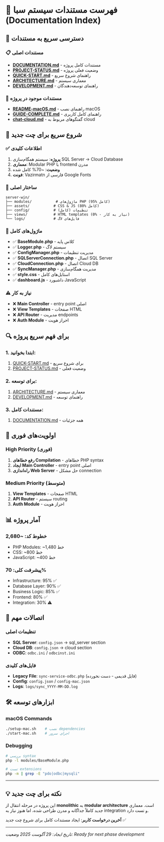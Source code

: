 # 📖 فهرست مستندات سیستم سبا (Documentation Index)

## 🎯 دسترسی سریع به مستندات

### 📋 مستندات اصلی
- **[DOCUMENTATION.md](./DOCUMENTATION.md)** - مستندات کامل پروژه
- **[PROJECT-STATUS.md](./PROJECT-STATUS.md)** - وضعیت فعلی پروژه
- **[QUICK-START.md](./QUICK-START.md)** - راهنمای شروع سریع
- **[ARCHITECTURE.md](./ARCHITECTURE.md)** - معماری سیستم
- **[DEVELOPMENT.md](./DEVELOPMENT.md)** - راهنمای توسعه‌دهندگان

### 📁 مستندات موجود در پروژه
- **[README-macOS.md](./README-macOS.md)** - راهنمای نصب macOS
- **[GUIDE-COMPLETE.md](./GUIDE-COMPLETE.md)** - راهنمای کامل کاربری
- **[chat-cloud.md](./chat-cloud.md)** - گفتگوهای مربوط به cloud

## 🚀 شروع سریع برای چت جدید

### ✅ اطلاعات کلیدی
1. **پروژه**: سیستم همگام‌سازی SQL Server → Cloud Database
2. **معماری**: Modular PHP با frontend مدرن
3. **وضعیت**: ~70% کامل شده
4. **فونت**: Vazirmatn فارسی از Google Fonts

### 📂 ساختار اصلی
```
server-win/
├── modules/           # ماژول‌های PHP (95% کامل)
├── assets/           # CSS & JS (80% کامل)
├── config/           # تنظیمات (کامل)
├── views/            # HTML templates (0% - نیاز به کار)
└── logs/             # فایل‌های لاگ
```

### 🔧 ماژول‌های کامل
- ✅ **BaseModule.php** - کلاس پایه
- ✅ **Logger.php** - سیستم لاگ
- ✅ **ConfigManager.php** - مدیریت تنظیمات
- ✅ **SQLServerConnection.php** - اتصال SQL Server
- ✅ **CloudConnection.php** - اتصال Cloud DB
- ✅ **SyncManager.php** - مدیریت همگام‌سازی
- ✅ **style.css** - استایل‌های کامل
- ✅ **dashboard.js** - داشبورد JavaScript

### ⚠️ نیاز به کار
- ❌ **Main Controller** - entry point اصلی
- ❌ **View Templates** - صفحات HTML
- ❌ **API Router** - مدیریت endpoints
- ❌ **Auth Module** - احراز هویت

## 🔍 برای فهم سریع پروژه

### 1. ابتدا بخوانید:
1. [QUICK-START.md](./QUICK-START.md) - برای شروع سریع
2. [PROJECT-STATUS.md](./PROJECT-STATUS.md) - وضعیت فعلی

### 2. برای توسعه:
1. [ARCHITECTURE.md](./ARCHITECTURE.md) - معماری سیستم
2. [DEVELOPMENT.md](./DEVELOPMENT.md) - راهنمای توسعه

### 3. مستندات کامل:
1. [DOCUMENTATION.md](./DOCUMENTATION.md) - همه جزئیات

## 🎯 اولویت‌های فوری

### High Priority (فوری)
1. **رفع خطاهای Compilation** - خطاهای PHP syntax
2. **ایجاد Main Controller** - entry point اصلی
3. **راه‌اندازی Web Server** - حل مشکل connection

### Medium Priority (متوسط)
1. **View Templates** - صفحات HTML
2. **API Router** - سیستم routing
3. **Auth Module** - احراز هویت

## 📊 آمار پروژه

### خطوط کد: ~2,680
- PHP Modules: ~1,480 خط
- CSS: ~800 خط
- JavaScript: ~400 خط

### پیشرفت کلی: 70%
- Infrastructure: 95% ✅
- Database Layer: 90% ✅
- Business Logic: 85% ✅
- Frontend: 80% ✅
- Integration: 30% ⚠️

## 🔗 اتصالات مهم

### تنظیمات اصلی
- **SQL Server**: `config.json` → sql_server section
- **Cloud DB**: `config.json` → cloud section
- **ODBC**: `odbc.ini` / `odbcinst.ini`

### فایل‌های کلیدی
- **Legacy File**: `sync-service-odbc.php` (فایل قدیمی - دست نخورده)
- **Config**: `config.json` / `config-mac.json`
- **Logs**: `logs/sync_YYYY-MM-DD.log`

## 🛠️ ابزارهای توسعه

### macOS Commands
```bash
./setup-mac.sh    # نصب dependencies
./start-mac.sh    # اجرای سرور
```

### Debugging
```bash
# بررسی syntax
php -l modules/BaseModule.php

# تست extensions
php -m | grep -E "pdo|odbc|mysqli"
```

---
## 💡 نکته برای چت جدید

این پروژه در مرحله انتقال از **monolithic** به **modular architecture** است. معماری جدید کاملاً جداگانه و مدرن طراحی شده، اما هنوز نیاز به integration و تست دارد.

**آخرین درخواست کاربر**: ایجاد مستندات کامل برای شروع چت جدید ✅

---
*تاریخ ایجاد: 29 آگوست 2025*
*وضعیت: Ready for next phase development*
